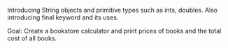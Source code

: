 Introducing String objects and primitive types such as ints, doubles. Also introducing final keyword and its uses.

Goal: Create a bookstore calculator and print prices of books and the total cost of all books.
